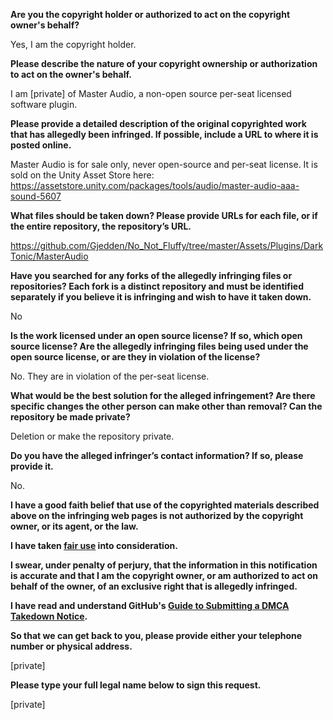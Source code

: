 **Are you the copyright holder or authorized to act on the copyright owner's behalf?**

Yes, I am the copyright holder.

**Please describe the nature of your copyright ownership or authorization to act on the owner's behalf.**

I am [private] of Master Audio, a non-open source per-seat licensed software plugin.

**Please provide a detailed description of the original copyrighted work that has allegedly been infringed. If possible, include a URL to where it is posted online.**

Master Audio is for sale only, never open-source and per-seat license. It is sold on the Unity Asset Store here: https://assetstore.unity.com/packages/tools/audio/master-audio-aaa-sound-5607

**What files should be taken down? Please provide URLs for each file, or if the entire repository, the repository’s URL.**

https://github.com/Gjedden/No_Not_Fluffy/tree/master/Assets/Plugins/DarkTonic/MasterAudio

**Have you searched for any forks of the allegedly infringing files or repositories? Each fork is a distinct repository and must be identified separately if you believe it is infringing and wish to have it taken down.**

No

**Is the work licensed under an open source license? If so, which open source license? Are the allegedly infringing files being used under the open source license, or are they in violation of the license?**

No. They are in violation of the per-seat license.

**What would be the best solution for the alleged infringement? Are there specific changes the other person can make other than removal? Can the repository be made private?**

Deletion or make the repository private.

**Do you have the alleged infringer’s contact information? If so, please provide it.**

No.

**I have a good faith belief that use of the copyrighted materials described above on the infringing web pages is not authorized by the copyright owner, or its agent, or the law.**

**I have taken <a href="https://www.lumendatabase.org/topics/22">fair use</a> into consideration.**

**I swear, under penalty of perjury, that the information in this notification is accurate and that I am the copyright owner, or am authorized to act on behalf of the owner, of an exclusive right that is allegedly infringed.**

**I have read and understand GitHub's <a href="https://help.github.com/articles/guide-to-submitting-a-dmca-takedown-notice/">Guide to Submitting a DMCA Takedown Notice</a>.**

**So that we can get back to you, please provide either your telephone number or physical address.**

[private]

**Please type your full legal name below to sign this request.**

[private]
